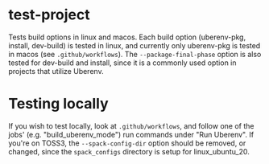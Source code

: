 # test-project
Tests build options in linux and macos. Each build option (uberenv-pkg, install, dev-build) is tested in linux, and currently only uberenv-pkg is tested in macos (see `.github/workflows`). The `--package-final-phase` option is also tested for dev-build and install, since it is a commonly used option in projects that utilize Uberenv.

# Testing locally
If you wish to test locally, look at `.github/workflows`, and follow one of the jobs' (e.g. "build_uberenv_mode") run commands under "Run Uberenv". If you're on TOSS3, the `--spack-config-dir` option should be removed, or changed, since the `spack_configs` directory is setup for linux_ubuntu_20.
